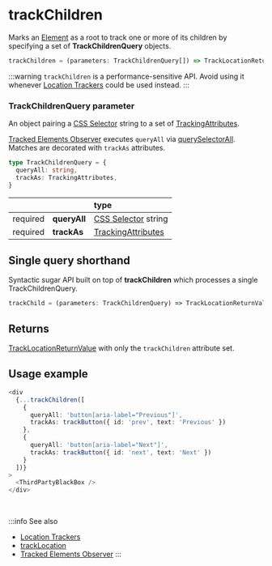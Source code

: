 # trackChildren

Marks an [Element](/tracking/api-reference/advanced/elements.md#elements) as a root to track one or more of its children by specifying a set of **TrackChildrenQuery** objects.

```typescript
trackChildren = (parameters: TrackChildrenQuery[]) => TrackLocationReturnValue
```

:::warning
`trackChildren` is a performance-sensitive API. Avoid using it whenever [Location Trackers](/tracking/api-reference/location-trackers/overview.md) could be used instead.
:::

### TrackChildrenQuery parameter
An object pairing a [CSS Selector](https://developer.mozilla.org/en-US/docs/Web/CSS/CSS_Selectors) string to a set of [TrackingAttributes](/tracking/api-reference/interfaces/TrackingAttributes.md).

[Tracked Elements Observer](/tracking/core-concepts/tracker-architecture.md#tracked-elements-observer) executes `queryAll` via [querySelectorAll](https://developer.mozilla.org/en-US/docs/Web/API/Element/querySelectorAll). Matches are decorated with `trackAs` attributes.

```typescript
type TrackChildrenQuery = {
  queryAll: string,
  trackAs: TrackingAttributes,
}
```

|          |              | type
| :-:      | :--          | :--                                                                                       
| required | **queryAll** | [CSS Selector](https://developer.mozilla.org/en-US/docs/Web/CSS/CSS_Selectors) string
| required | **trackAs**  | [TrackingAttributes](/tracking/api-reference/interfaces/TrackingAttributes.md)

## Single query shorthand
Syntactic sugar API built on top of **trackChildren** which processes a single TrackChildrenQuery.

```typescript
trackChild = (parameters: TrackChildrenQuery) => TrackLocationReturnValue
```

## Returns
[TrackLocationReturnValue](/tracking/api-reference/interfaces/TrackLocationReturnValue.md) with only the `trackChildren` attribute set.

## Usage example

```typescript jsx
<div
  {...trackChildren([
    {
      queryAll: 'button[aria-label="Previous"]',
      trackAs: trackButton({ id: 'prev', text: 'Previous' })
    },
    {
      queryAll: 'button[aria-label="Next"]',
      trackAs: trackButton({ id: 'next', text: 'Next' })
    }
  ])}
>
  <ThirdPartyBlackBox />
</div>
```

<br />

:::info See also
- [Location Trackers](/tracking/api-reference/location-trackers/overview.md)
- [trackLocation](/tracking/api-reference/advanced/trackLocation.md)
- [Tracked Elements Observer](/tracking/core-concepts/tracker-architecture.md#tracked-elements-observer)
:::
